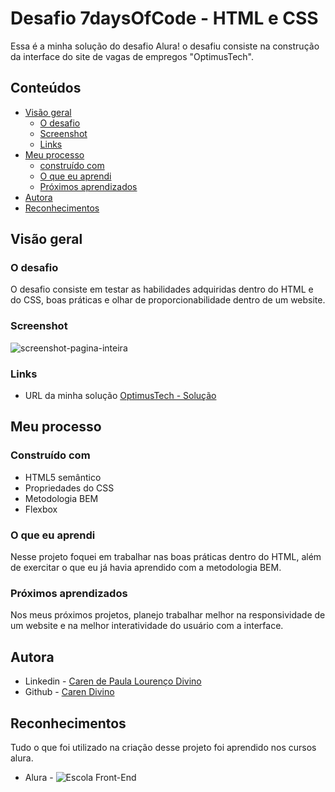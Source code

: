 # Desafio 7daysOfCode - HTML e CSS
Essa é a minha solução do desafio Alura! o desafiu consiste na construção da interface do site de vagas de empregos "OptimusTech".


## Conteúdos
- [Visão geral](#visão-geral)
  - [O desafio](#o-desafio)
  - [Screenshot](#screenshot)
  - [Links](#links)
- [Meu processo](#meu-processo)
  - [construído com](#construído-com)
  - [O que eu aprendi](#o-que-eu-aprendi)
  - [Próximos aprendizados](#próximos-aprendizados)
- [Autora](#autora)
- [Reconhecimentos](#reconhecimentos)

## Visão geral

### O desafio

O desafio consiste em testar as habilidades adquiridas dentro do HTML e do CSS, boas práticas e olhar de proporcionabilidade dentro de um website.

### Screenshot

![screenshot-pagina-inteira](https://github.com/caredvn/DesafioAluraHTMLeCSS-1/assets/107898347/1fabbb6e-de4b-4e58-bb62-ac51df14b357)

### Links

- URL da minha solução [OptimusTech - Solução](https://desafio-alura-html-e-css-1.vercel.app)

## Meu processo

### Construído com

- HTML5 semântico
- Propriedades do CSS
- Metodologia BEM
- Flexbox

### O que eu aprendi

Nesse projeto foquei em trabalhar nas boas práticas dentro do HTML, além de exercitar o que eu já havia aprendido com a metodologia BEM.

### Próximos aprendizados

Nos meus próximos projetos, planejo trabalhar melhor na responsividade de um website e na melhor interatividade do usuário com a interface.

## Autora

- Linkedin - [Caren de Paula Lourenço Divino](https://www.linkedin.com/in/caren-de-paula-lourenço-divino-1a8536231/)
- Github - [Caren Divino](https://github.com/caredvn)

## Reconhecimentos

Tudo o que foi utilizado na criação desse projeto foi aprendido nos cursos alura.
- Alura - ![Escola Front-End](https://www.alura.com.br/escola-front-end)
